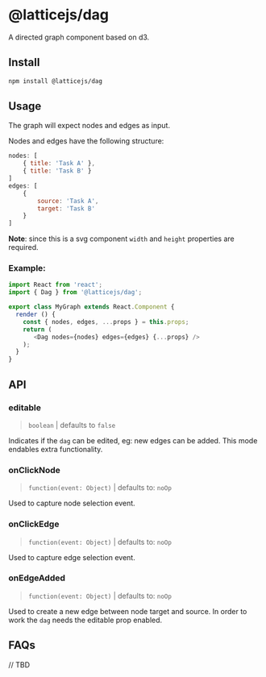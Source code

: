 # @latticejs/dag

A directed graph component based on d3. 

## Install

```bash
npm install @latticejs/dag
```

## Usage

The graph will expect nodes and edges as input. 

Nodes and edges have the following structure: 

```javascript
nodes: [
    { title: 'Task A' },
    { title: 'Task B' }
]
edges: [
    { 
        source: 'Task A',
        target: 'Task B'
    }
]
```

**Note**: since this is a svg component `width` and `height` properties are required.

### Example:  

```javascript
import React from 'react';
import { Dag } from '@latticejs/dag';

export class MyGraph extends React.Component {
  render () {
    const { nodes, edges, ...props } = this.props;
    return (
       <Dag nodes={nodes} edges={edges} {...props} />
    );
  }
}

```

## API

### editable

> `boolean` | defaults to `false`

Indicates if the `dag` can be edited, eg: new edges can be added. This mode endables extra functionality.

### onClickNode

> `function(event: Object)` | defaults to: `noOp`

Used to capture node selection event.

### onClickEdge

> `function(event: Object)` | defaults to: `noOp`

Used to capture edge selection event.

### onEdgeAdded

> `function(event: Object)` | defaults to: `noOp`

Used to create a new edge between node target and source. In order to work the `dag` needs the editable prop enabled.

## FAQs

// TBD
